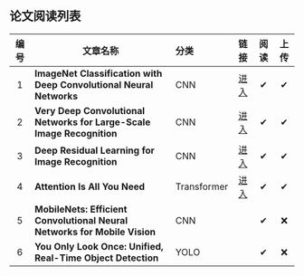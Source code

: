 ## 论文阅读列表

| 编号 | 文章名称                                                     | 分类        |                             链接                             | 阅读 | 上传 |
| :--: | ------------------------------------------------------------ | :---------- | :----------------------------------------------------------: | :--: | :--: |
|  1   | **ImageNet Classification with Deep Convolutional Neural Networks** | CNN         | [进入](https://github.com/chairc/daily-learning/tree/main/paper-reading/CNN/ImageNet%20Classification%20with%20Deep%20Convolutional%20Neural%20Networks) |  ✔   |  ✔   |
|  2   | **Very Deep Convolutional Networks for Large-Scale Image Recognition** | CNN         | [进入](https://github.com/chairc/daily-learning/tree/main/paper-reading/CNN/Very%20Deep%20Convolutional%20Networks%20for%20Large-Scale%20Image%20Recognition) |  ✔   |  ✔   |
|  3   | **Deep Residual Learning for Image Recognition**             | CNN         | [进入](https://github.com/chairc/daily-learning/tree/main/paper-reading/CNN/Deep%20Residual%20Learning%20for%20Image%20Recognition) |  ✔   |  ✔   |
|  4   | **Attention Is All You Need**                                | Transformer | [进入](https://github.com/chairc/daily-learning/tree/main/paper-reading/Transformer/Attention%20Is%20All%20You%20Need) |  ✔   |  ✔   |
|  5   | **MobileNets: Efficient Convolutional Neural Networks for Mobile Vision** | CNN         |                                                              |  ✔   |  ❌   |
|  6   | **You Only Look Once: Unified, Real-Time Object Detection**  | YOLO        |                                                              |  ✔   |  ❌   |

